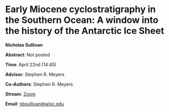# Early Miocene cyclostratigraphy in the Southern Ocean: A window into the history of the Antarctic Ice Sheet

**Nicholas Sullivan**

**Abstract**: Not posted

**Time**:  April 22nd (14:45)

**Advisor**: Stephen R. Meyers

**Co-Authors**: Stephen R. Meyers

**Stream**: [Zoom](https://uwmadison.zoom.us/j/99393574894)

**Email**: [nbsullivan@wisc.edu](mailto:nbsullivan@wisc.edu)
